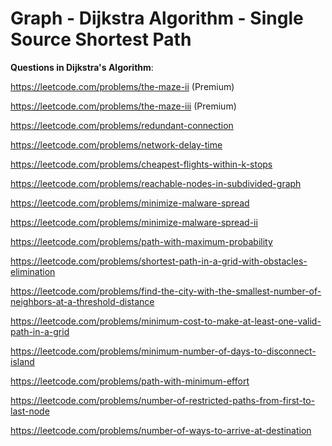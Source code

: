# Graph - Dijkstra Algorithm - Single Source Shortest Path

**Questions in Dijkstra's Algorithm**:

https://leetcode.com/problems/the-maze-ii    (Premium)

https://leetcode.com/problems/the-maze-iii   (Premium)

https://leetcode.com/problems/redundant-connection

https://leetcode.com/problems/network-delay-time

https://leetcode.com/problems/cheapest-flights-within-k-stops

https://leetcode.com/problems/reachable-nodes-in-subdivided-graph

https://leetcode.com/problems/minimize-malware-spread

https://leetcode.com/problems/minimize-malware-spread-ii

https://leetcode.com/problems/path-with-maximum-probability

https://leetcode.com/problems/shortest-path-in-a-grid-with-obstacles-elimination

https://leetcode.com/problems/find-the-city-with-the-smallest-number-of-neighbors-at-a-threshold-distance

https://leetcode.com/problems/minimum-cost-to-make-at-least-one-valid-path-in-a-grid

https://leetcode.com/problems/minimum-number-of-days-to-disconnect-island

https://leetcode.com/problems/path-with-minimum-effort

https://leetcode.com/problems/number-of-restricted-paths-from-first-to-last-node

https://leetcode.com/problems/number-of-ways-to-arrive-at-destination
